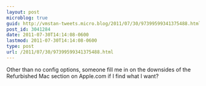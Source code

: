 ```yaml
---
layout: post
microblog: true
guid: http://vmstan-tweets.micro.blog/2011/07/30/97399599341375488.html
post_id: 3041284
date: 2011-07-30T14:14:08-0600
lastmod: 2011-07-30T14:14:08-0600
type: post
url: /2011/07/30/97399599341375488.html
---
```

Other than no config options, someone fill me in on the downsides of the Refurbished Mac section on Apple.com if I find what I want?
